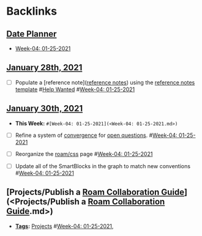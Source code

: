 
# Backlinks
## [Date Planner](<Date Planner.md>)
- [Week-04: 01-25-2021](<Week-04: 01-25-2021.md>)

## [January 28th, 2021](<January 28th, 2021.md>)
- [ ] Populate a [reference note]([reference notes](<reference notes.md>)) using the [reference notes template](((gix1P4auD))) #[Help Wanted](<Help Wanted.md>) #[Week-04: 01-25-2021](<Week-04: 01-25-2021.md>)

## [January 30th, 2021](<January 30th, 2021.md>)
- **This Week:** `#[Week-04: 01-25-2021](<Week-04: 01-25-2021.md>)`

- [ ] Refine a system of [convergence](<convergence.md>) for [open questions](<open questions.md>). #[Week-04: 01-25-2021](<Week-04: 01-25-2021.md>)

- [ ] Reorganize the [roam/css](<roam/css.md>) page #[Week-04: 01-25-2021](<Week-04: 01-25-2021.md>)

- [ ] Update all of the SmartBlocks in the graph to match new conventions #[Week-04: 01-25-2021](<Week-04: 01-25-2021.md>)

## [Projects/Publish a [Roam Collaboration Guide](<Roam Collaboration Guide.md>)](<Projects/Publish a [Roam Collaboration Guide](<Roam Collaboration Guide.md>).md>)
- **[ Tags](< Tags.md>):** [Projects](<Projects.md>) #[Week-04: 01-25-2021](<Week-04: 01-25-2021.md>),

